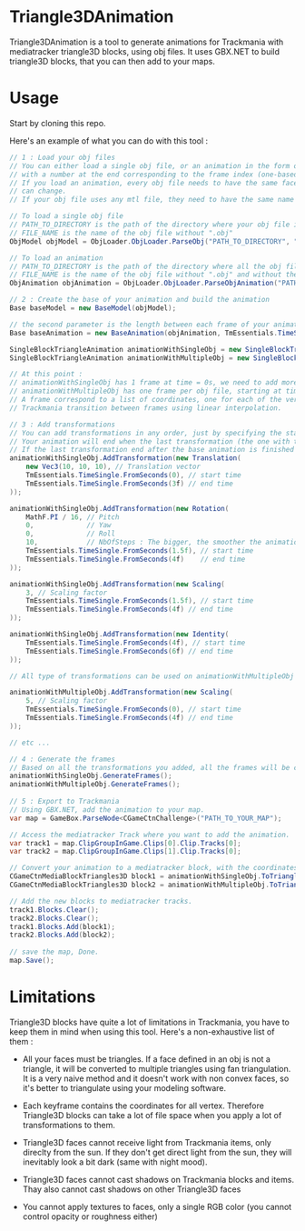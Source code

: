 # Triangle3DAnimation

Triangle3DAnimation is a tool to generate animations for Trackmania with mediatracker triangle3D blocks, using obj files.
It uses GBX.NET to build triangle3D blocks, that you can then add to your maps.

# Usage

Start by cloning this repo.

Here's an example of what you can do with this tool :

```C#
// 1 : Load your obj files
// You can either load a single obj file, or an animation in the form of one obj file per frame,
// with a number at the end corresponding to the frame index (one-based indexing).
// If you load an animation, every obj file needs to have the same faces, only the vertex positions
// can change.
// If your obj file uses any mtl file, they need to have the same name and be in the same directory.

// To load a single obj file
// PATH_TO_DIRECTORY is the path of the directory where your obj file is located
// FILE_NAME is the name of the obj file without ".obj"
ObjModel objModel = ObjLoader.ObjLoader.ParseObj("PATH_TO_DIRECTORY", "FILE_NAME");

// To load an animation
// PATH_TO_DIRECTORY is the path of the directory where all the obj files are located
// FILE_NAME is the name of the obj file without ".obj" and without the frame index
ObjAnimation objAnimation = ObjLoader.ObjLoader.ParseObjAnimation("PATH_TO_DIRECTORY", "FILE_NAME");

// 2 : Create the base of your animation and build the animation
Base baseModel = new BaseModel(objModel);

// the second parameter is the length between each frame of your animation, in seconds 
Base baseAnimation = new BaseAnimation(objAnimation, TmEssentials.TimeSingle.FromSeconds(0.2f));

SingleBlockTriangleAnimation animationWithSingleObj = new SingleBlockTriangleAnimation(baseModel);
SingleBlockTriangleAnimation animationWithMultipleObj = new SingleBlockTriangleAnimation(baseAnimation);

// At this point :
// animationWithSingleObj has 1 frame at time = 0s, we need to add more frames using transformations.
// animationWithMultipleObj has one frame per obj file, starting at time = 0s and spaced by the lenght between each frame.
// A frame correspond to a list of coordinates, one for each of the vertex that the base of your animation is made off.
// Trackmania transition between frames using linear interpolation.

// 3 : Add transformations
// You can add transformations in any order, just by specifying the start time and end time.
// Your animation will end when the last transformation (the one with the longer end time) is finished.
// If the last transformation end after the base animation is finished (in the case of animationWithMultipleObj), then the base animation is repeated.
animationWithSingleObj.AddTransformation(new Translation(
    new Vec3(10, 10, 10), // Translation vector
    TmEssentials.TimeSingle.FromSeconds(0), // start time
    TmEssentials.TimeSingle.FromSeconds(3f) // end time
));

animationWithSingleObj.AddTransformation(new Rotation(
    MathF.PI / 16, // Pitch
    0,             // Yaw
    0,             // Roll
    10,            // NbOfSteps : The bigger, the smoother the animation will be
    TmEssentials.TimeSingle.FromSeconds(1.5f), // start time
    TmEssentials.TimeSingle.FromSeconds(4f)    // end time
));

animationWithSingleObj.AddTransformation(new Scaling(
    3, // Scaling factor
    TmEssentials.TimeSingle.FromSeconds(1.5f), // start time
    TmEssentials.TimeSingle.FromSeconds(4f) // end time
));

animationWithSingleObj.AddTransformation(new Identity(
    TmEssentials.TimeSingle.FromSeconds(4f), // start time
    TmEssentials.TimeSingle.FromSeconds(6f) // end time
));

// All type of transformations can be used on animationWithMultipleObj as well ;)

animationWithMultipleObj.AddTransformation(new Scaling(
    5, // Scaling factor
    TmEssentials.TimeSingle.FromSeconds(0), // start time
    TmEssentials.TimeSingle.FromSeconds(4f) // end time
));

// etc ...

// 4 : Generate the frames
// Based on all the transformations you added, all the frames will be created
animationWithSingleObj.GenerateFrames();
animationWithMultipleObj.GenerateFrames();
            
// 5 : Export to Trackmania
// Using GBX.NET, add the animation to your map.
var map = GameBox.ParseNode<CGameCtnChallenge>("PATH_TO_YOUR_MAP");

// Access the mediatracker Track where you want to add the animation.
var track1 = map.ClipGroupInGame.Clips[0].Clip.Tracks[0];
var track2 = map.ClipGroupInGame.Clips[1].Clip.Tracks[0];

// Convert your animation to a mediatracker block, with the coordinates of the origin.
CGameCtnMediaBlockTriangles3D block1 = animationWithSingleObj.ToTriangle3DMediaTrackerBlock(new Vec3(1000, 1000, 1000));
CGameCtnMediaBlockTriangles3D block2 = animationWithMultipleObj.ToTriangle3DMediaTrackerBlock(new Vec3(800, 1000, 1000));

// Add the new blocks to mediatracker tracks.
track1.Blocks.Clear();
track2.Blocks.Clear();
track1.Blocks.Add(block1);
track2.Blocks.Add(block2);
            
// save the map, Done.
map.Save();
```

# Limitations

Triangle3D blocks have quite a lot of limitations in Trackmania, you have to keep them in mind when using this tool.
Here's a non-exhaustive list of them :

- All your faces must be triangles. If a face defined in an obj is not a triangle, it will be converted to multiple triangles 
using fan triangulation. It is a very naive method and it doesn't work with non convex faces, so it's better to triangulate 
using your modeling software.

- Each keyframe contains the coordinates for all vertex. Therefore Triangle3D blocks can take a lot of file space when
you apply a lot of transformations to them. 

- Triangle3D faces cannot receive light from Trackmania items, only direclty from the sun. If they don't get direct light 
from the sun, they will inevitably look a bit dark (same with night mood). 

- Triangle3D faces cannot cast shadows on Trackmania blocks and items. Thay also cannot cast shadows on other Triangle3D faces 

- You cannot apply textures to faces, only a single RGB color (you cannot control opacity or roughness either)  